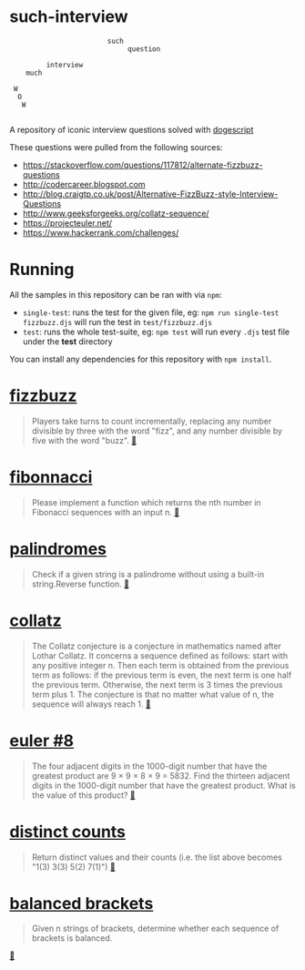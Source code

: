 # such-interview
```dogescript
                        such 
                             question
                             
         interview               
    much 
    
 W
  O
   W
                  
```


A repository of iconic interview questions solved with [dogescript](https://github.com/dogescript/dogescript)

These questions were pulled from the following sources:
* https://stackoverflow.com/questions/117812/alternate-fizzbuzz-questions
* http://codercareer.blogspot.com
* http://blog.craigtp.co.uk/post/Alternative-FizzBuzz-style-Interview-Questions
* http://www.geeksforgeeks.org/collatz-sequence/
* https://projecteuler.net/
* https://www.hackerrank.com/challenges/

# Running

All the samples in this repository can be ran with via `npm`:

* `single-test`: runs the test for the given file, eg: `npm run single-test fizzbuzz.djs` will run the test in `test/fizzbuzz.djs`
* `test`: runs the whole test-suite, eg: `npm test` will run every `.djs` test file under the **test** directory

You can install any dependencies for this repository with `npm install`.

# [fizzbuzz](fizzbuzz.djs)

>  Players take turns to count incrementally, replacing any number divisible by three with the word "fizz", and any number divisible by five with the word "buzz".
[:page_facing_up:](https://en.wikipedia.org/wiki/Fizz_buzz)


# [fibonnacci](fibonacci.djs)

> Please implement a function which returns the nth number in Fibonacci sequences with an input n. [:page_facing_up:](http://codercareer.blogspot.com/2011/10/no-15-fibonacci-sequences.html)

# [palindromes](palindromes.djs)

> Check if a given string is a palindrome without using a built-in string.Reverse function.
[:page_facing_up:](http://blog.craigtp.co.uk/post/Alternative-FizzBuzz-style-Interview-Questions)

# [collatz](collatz.djs)

> The Collatz conjecture is a conjecture in mathematics named after Lothar Collatz. It concerns a sequence defined as follows: start with any positive integer n. Then each term is obtained from the previous term as follows: if the previous term is even, the next term is one half the previous term. Otherwise, the next term is 3 times the previous term plus 1. The conjecture is that no matter what value of n, the sequence will always reach 1.
[:page_facing_up:](https://en.wikipedia.org/wiki/Collatz_conjecture)

# [euler #8](euler8.djs)

> The four adjacent digits in the 1000-digit number that have the greatest product are 9 × 9 × 8 × 9 = 5832. Find the thirteen adjacent digits in the 1000-digit number that have the greatest product. What is the value of this product?
[:page_facing_up:](https://projecteuler.net/problem=8)

# [distinct counts](distinct_counts.djs)

> Return distinct values and their counts (i.e. the list above becomes "1(3) 3(3) 5(2) 7(1)")
[:page_facing_up:](https://stackoverflow.com/a/117891/2262802)

# [balanced brackets](balanced_brackets.djs)
> Given n strings of brackets, determine whether each sequence of brackets is balanced.

[:page_facing_up:](https://www.hackerrank.com/challenges/balanced-brackets)